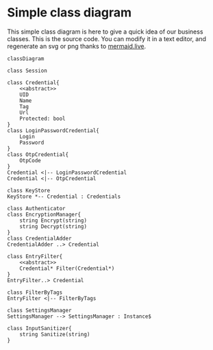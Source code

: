 # Simple class diagram
This simple class diagram is here to give a quick idea of our business classes. This is the source code. You can modify it in a text editor, and regenerate an svg or png thanks to [mermaid.live](https://mermaid.live).

```mermaid
classDiagram

class Session

class Credential{
    <<abstract>>
    UID
    Name
    Tag
    Url
    Protected: bool
}
class LoginPasswordCredential{
    Login
    Password
}
class OtpCredential{
    OtpCode
}
Credential <|-- LoginPasswordCredential
Credential <|-- OtpCredential

class KeyStore
KeyStore *-- Credential : Credentials

class Authenticator
class EncryptionManager{
    string Encrypt(string)
    string Decrypt(string)
}
class CredentialAdder
CredentialAdder ..> Credential

class EntryFilter{
    <<abstract>>
    Credential* Filter(Credential*)
}
EntryFilter..> Credential

class FilterByTags
EntryFilter <|-- FilterByTags

class SettingsManager
SettingsManager --> SettingsManager : Instance$

class InputSanitizer{
    string Sanitize(string)
}
```